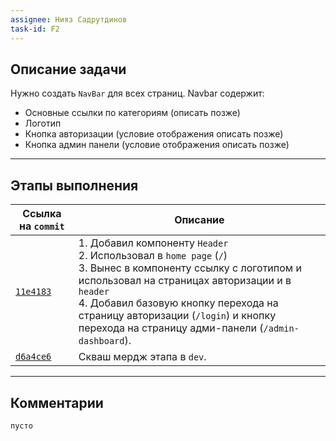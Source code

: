 ```yaml
---
assignee: Нияз Садрутдинов
task-id: F2
---
```

## **Описание задачи**

Нужно создать `NavBar` для всех страниц. Navbar содержит:
- Основные ссылки по категориям (описать позже)
- Логотип
- Кнопка авторизации (условие отображения описать позже)
- Кнопка админ панели (условие отображения описать позже)

---
## **Этапы выполнения**

| Ссылка на `commit`                                                                                     | Описание                                                                                                                                                                                                                                                                                                      |
| ------------------------------------------------------------------------------------------------------ | ------------------------------------------------------------------------------------------------------------------------------------------------------------------------------------------------------------------------------------------------------------------------------------------------------------- |
| [`11e4183`](https://github.com/iamfromhe1l/pet-market/commit/11e4183fb8a696f20c31461dd38bd7ea45f9dfab) | 1. Добавил компоненту `Header`<br>2. Использовал в `home page` (`/`)<br>3. Вынес в компоненту ссылку с логотипом и использовал на страницах авторизации и в `header`<br>4. Добавил базовую кнопку перехода на страницу авторизации (`/login`) и кнопку перехода на страницу адми-панели (`/admin-dashboard`). |
| [`d6a4ce6`](https://github.com/iamfromhe1l/pet-market/commit/d6a4ce6e960db25a47defc2edd358b01c3eced11) | Скваш мердж этапа в `dev`.                                                                                                                                                                                                                                                                                    |

---
## **Комментарии**

`пусто`